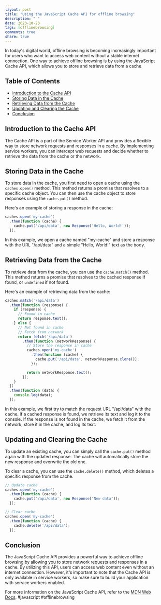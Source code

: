 ```yaml
---
layout: post
title: "Using the JavaScript Cache API for offline browsing"
description: " "
date: 2023-10-23
tags: [offlinebrowsing]
comments: true
share: true
---
```


In today's digital world, offline browsing is becoming increasingly important for users who want to access web content without a stable internet connection. One way to achieve offline browsing is by using the JavaScript Cache API, which allows you to store and retrieve data from a cache.

## Table of Contents
- [Introduction to the Cache API](#introduction-to-the-cache-api)
- [Storing Data in the Cache](#storing-data-in-the-cache)
- [Retrieving Data from the Cache](#retrieving-data-from-the-cache)
- [Updating and Clearing the Cache](#updating-and-clearing-the-cache)
- [Conclusion](#conclusion)

## Introduction to the Cache API

The Cache API is a part of the Service Worker API and provides a flexible way to store network requests and responses in a cache. By implementing service workers, you can intercept web requests and decide whether to retrieve the data from the cache or the network.

## Storing Data in the Cache

To store data in the cache, you first need to open a cache using the `caches.open()` method. This method returns a promise that resolves to a specific cache object. You can then use the cache object to store responses using the `cache.put()` method.

Here's an example of storing a response in the cache:

```javascript
caches.open('my-cache')
  .then(function (cache) {
    cache.put('/api/data', new Response('Hello, World!'));
  });
```

In this example, we open a cache named "my-cache" and store a response with the URL "/api/data" and a simple "Hello, World!" text as the body.

## Retrieving Data from the Cache

To retrieve data from the cache, you can use the `cache.match()` method. This method returns a promise that resolves to the cached response if found, or `undefined` if not found.

Here's an example of retrieving data from the cache:

```javascript
caches.match('/api/data')
  .then(function (response) {
    if (response) {
      // Found in cache
      return response.text();
    } else {
      // Not found in cache
      // Fetch from network
      return fetch('/api/data')
        .then(function (networkResponse) {
          // Store the response in cache
          caches.open('my-cache')
            .then(function (cache) {
              cache.put('/api/data', networkResponse.clone());
            });

          return networkResponse.text();
        });
    }
  })
  .then(function (data) {
    console.log(data);
  });
```

In this example, we first try to match the request URL "/api/data" with the cache. If a cached response is found, we retrieve its text and log it to the console. If the response is not found in the cache, we fetch it from the network, store it in the cache, and log its text.

## Updating and Clearing the Cache

To update an existing cache, you can simply call the `cache.put()` method again with the updated response. The cache will automatically store the new response and overwrite the old one.

To clear a cache, you can use the `cache.delete()` method, which deletes a specific response from the cache.

```javascript
// Update cache
caches.open('my-cache')
  .then(function (cache) {
    cache.put('/api/data', new Response('New data'));
  });

// Clear cache
caches.open('my-cache')
  .then(function (cache) {
    cache.delete('/api/data');
  });
```

## Conclusion

The JavaScript Cache API provides a powerful way to achieve offline browsing by allowing you to store network requests and responses in a cache. By utilizing this API, users can access web content even without an internet connection. However, it's important to note that the Cache API is only available in service workers, so make sure to build your application with service workers enabled.

For more information on the JavaScript Cache API, refer to the [MDN Web Docs](https://developer.mozilla.org/en-US/docs/Web/API/Cache). #javascript #offlinebrowsing
